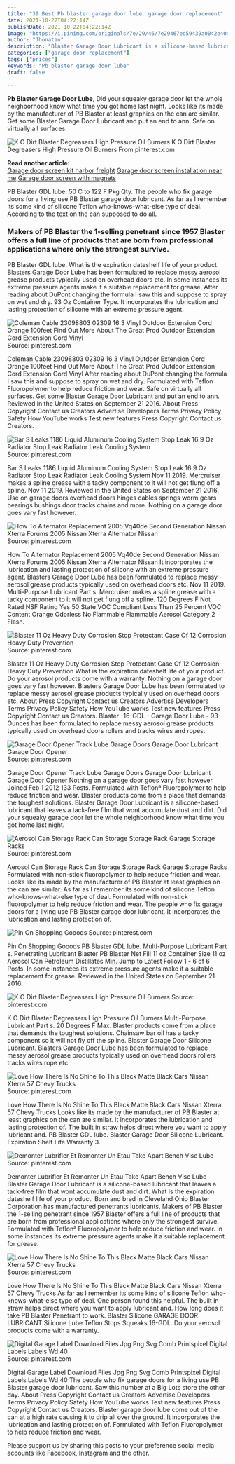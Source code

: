 ```yaml
---
title: "39 Best Pb blaster garage door lube  garage door replacement"
date: 2021-10-22T04:22:14Z
publishDate: 2021-10-22T04:22:14Z
image: "https://i.pinimg.com/originals/7e/29/46/7e29467ed59439a0042e40a6d43a1009.jpg"
author: "Jhonatan"
description: "Blaster Garage Door Lubricant is a silicone-based lubricant that leaves a tack-free film that wont accumulate dust and dirt. Jump to Latest Follow 1 - 6 of 6 Posts. Pb blaster garage door lube"
categories: ["garage door replacement"]
tags: ["prices"]
keywords: "Pb blaster garage door lube"
draft: false

---
```

<!-- Head tag Code -->
**Pb Blaster Garage Door Lube**, Did your squeaky garage door let the whole neighborhood know what time you got home last night. Looks like its made by the manufacturer of PB Blaster at least graphics on the can are similar. Get some Blaster Garage Door Lubricant and put an end to ann. Safe on virtually all surfaces.

![K O Dirt Blaster Degreasers High Pressure Oil Burners](https://i.pinimg.com/originals/76/1f/58/761f58aeb808f8f5d628eefd6b47b4db.png "K O Dirt Blaster Degreasers High Pressure Oil Burners")
K O Dirt Blaster Degreasers High Pressure Oil Burners From pinterest.com

**Read another article:**  
[Garage door screen kit harbor freight](/garage-door-screen-kit-harbor-freight/)
[Garage door screen installation near me](/garage-door-screen-installation-near-me/)
[Garage door screen with magnets](/garage-door-screen-with-magnets/)


PB Blaster GDL lube. 50 C to 122 F Pkg Qty. The people who fix garage doors for a living use PB Blaster garage door lubricant. As far as I remember its some kind of silicone Teflon who-knows-what-else type of deal. According to the text on the can supposed to do all.

### Makers of PB Blaster the 1-selling penetrant since 1957 Blaster offers a full line of products that are born from professional applications where only the strongest survive.

PB Blaster GDL lube. What is the expiration dateshelf life of your product. Blasters Garage Door Lube has been formulated to replace messy aerosol grease products typically used on overhead doors etc. In some instances its extreme pressure agents make it a suitable replacement for grease. After reading about DuPont changing the formula I saw this and suppose to spray on wet and dry. 93 Oz Container Type. It incorporates the lubrication and lasting protection of silicone with an extreme pressure agent.


![Coleman Cable 23098803 02309 16 3 Vinyl Outdoor Extension Cord Orange 100feet Find Out More About The Great Prod Outdoor Extension Cord Extension Cord Vinyl](https://i.pinimg.com/originals/92/2d/06/922d06b19c4bb3e6c6b43a19a9e0570b.jpg "Coleman Cable 23098803 02309 16 3 Vinyl Outdoor Extension Cord Orange 100feet Find Out More About The Great Prod Outdoor Extension Cord Extension Cord Vinyl")
Source: pinterest.com

Coleman Cable 23098803 02309 16 3 Vinyl Outdoor Extension Cord Orange 100feet Find Out More About The Great Prod Outdoor Extension Cord Extension Cord Vinyl After reading about DuPont changing the formula I saw this and suppose to spray on wet and dry. Formulated with Teflon Fluoropolymer to help reduce friction and wear. Safe on virtually all surfaces. Get some Blaster Garage Door Lubricant and put an end to ann. Reviewed in the United States on September 21 2016. About Press Copyright Contact us Creators Advertise Developers Terms Privacy Policy Safety How YouTube works Test new features Press Copyright Contact us Creators.

![Bar S Leaks 1186 Liquid Aluminum Cooling System Stop Leak 16 9 Oz Radiator Stop Leak Radiator Leak Cooling System](https://i.pinimg.com/474x/b3/77/11/b37711c737d753ba3db94041875f5df9.jpg "Bar S Leaks 1186 Liquid Aluminum Cooling System Stop Leak 16 9 Oz Radiator Stop Leak Radiator Leak Cooling System")
Source: pinterest.com

Bar S Leaks 1186 Liquid Aluminum Cooling System Stop Leak 16 9 Oz Radiator Stop Leak Radiator Leak Cooling System Nov 11 2019. Mercruiser makes a spline grease with a tacky component to it will not get flung off a spline. Nov 11 2019. Reviewed in the United States on September 21 2016. Use on garage doors overhead doors hinges cables springs worm gears bearings bushings door tracks chains and more. Nothing on a garage door goes vary fast however.

![How To Alternator Replacement 2005 Vq40de Second Generation Nissan Xterra Forums 2005 Nissan Xterra Alternator Nissan](https://i.pinimg.com/originals/49/de/e2/49dee282515e092ff4ab80f0a5873df7.jpg "How To Alternator Replacement 2005 Vq40de Second Generation Nissan Xterra Forums 2005 Nissan Xterra Alternator Nissan")
Source: pinterest.com

How To Alternator Replacement 2005 Vq40de Second Generation Nissan Xterra Forums 2005 Nissan Xterra Alternator Nissan It incorporates the lubrication and lasting protection of silicone with an extreme pressure agent. Blasters Garage Door Lube has been formulated to replace messy aerosol grease products typically used on overhead doors etc. Nov 11 2019. Multi-Purpose Lubricant Part s. Mercruiser makes a spline grease with a tacky component to it will not get flung off a spline. 120 Degrees F Not Rated NSF Rating Yes 50 State VOC Compliant Less Than 25 Percent VOC Content Orange Odorless No Flammable Flammable Aerosol Category 2 Flash.

![Blaster 11 Oz Heavy Duty Corrosion Stop Protectant Case Of 12 Corrosion Heavy Duty Prevention](https://i.pinimg.com/originals/47/f7/c1/47f7c1127e5a2e3bb95f23d20fc1a650.jpg "Blaster 11 Oz Heavy Duty Corrosion Stop Protectant Case Of 12 Corrosion Heavy Duty Prevention")
Source: pinterest.com

Blaster 11 Oz Heavy Duty Corrosion Stop Protectant Case Of 12 Corrosion Heavy Duty Prevention What is the expiration dateshelf life of your product. Do your aerosol products come with a warranty. Nothing on a garage door goes vary fast however. Blasters Garage Door Lube has been formulated to replace messy aerosol grease products typically used on overhead doors etc. About Press Copyright Contact us Creators Advertise Developers Terms Privacy Policy Safety How YouTube works Test new features Press Copyright Contact us Creators. Blaster -16-GDL - Garage Door Lube - 93-Ounces has been formulated to replace messy aerosol grease products typically used on overhead doors rollers and tracks wires and ropes.

![Garage Door Opener Track Lube Garage Doors Garage Door Lubricant Garage Door Opener](https://i.pinimg.com/564x/34/bf/4b/34bf4b418b02ac739756cbe38cf9db01.jpg "Garage Door Opener Track Lube Garage Doors Garage Door Lubricant Garage Door Opener")
Source: pinterest.com

Garage Door Opener Track Lube Garage Doors Garage Door Lubricant Garage Door Opener Nothing on a garage door goes vary fast however. Joined Feb 1 2012 133 Posts. Formulated with Teflonª Fluoropolymer to help reduce friction and wear. Blaster products come from a place that demands the toughest solutions. Blaster Garage Door Lubricant is a silicone-based lubricant that leaves a tack-free film that wont accumulate dust and dirt. Did your squeaky garage door let the whole neighborhood know what time you got home last night.

![Aerosol Can Storage Rack Can Storage Storage Rack Garage Storage Racks](https://i.pinimg.com/originals/0a/93/54/0a9354573412e05e61c24b1072db34bc.jpg "Aerosol Can Storage Rack Can Storage Storage Rack Garage Storage Racks")
Source: pinterest.com

Aerosol Can Storage Rack Can Storage Storage Rack Garage Storage Racks Formulated with non-stick fluoropolymer to help reduce friction and wear. Looks like its made by the manufacturer of PB Blaster at least graphics on the can are similar. As far as I remember its some kind of silicone Teflon who-knows-what-else type of deal. Formulated with non-stick fluoropolymer to help reduce friction and wear. The people who fix garage doors for a living use PB Blaster garage door lubricant. It incorporates the lubrication and lasting protection of.

![Pin On Shopping Gooods](https://i.pinimg.com/originals/b1/1f/e1/b11fe107ba18ee9b9a51926be5ab680c.jpg "Pin On Shopping Gooods")
Source: pinterest.com

Pin On Shopping Gooods PB Blaster GDL lube. Multi-Purpose Lubricant Part s. Penetrating Lubricant Blaster PB Blaster Net Fill 11 oz Container Size 11 oz Aerosol Can Petroleum Distillates Min. Jump to Latest Follow 1 - 6 of 6 Posts. In some instances its extreme pressure agents make it a suitable replacement for grease. Reviewed in the United States on September 21 2016.

![K O Dirt Blaster Degreasers High Pressure Oil Burners](https://i.pinimg.com/originals/76/1f/58/761f58aeb808f8f5d628eefd6b47b4db.png "K O Dirt Blaster Degreasers High Pressure Oil Burners")
Source: pinterest.com

K O Dirt Blaster Degreasers High Pressure Oil Burners Multi-Purpose Lubricant Part s. 20 Degrees F Max. Blaster products come from a place that demands the toughest solutions. Chainsaw bar oil has a tacky component so it will not fly off the spline. Blaster Garage Door Silicone Lubricant. Blasters Garage Door Lube has been formulated to replace messy aerosol grease products typically used on overhead doors rollers tracks wires rope etc.

![Love How There Is No Shine To This Black Matte Black Cars Nissan Xterra 57 Chevy Trucks](https://i.pinimg.com/originals/71/cb/71/71cb7176fae3c65e5e68b479e65155e9.jpg "Love How There Is No Shine To This Black Matte Black Cars Nissan Xterra 57 Chevy Trucks")
Source: pinterest.com

Love How There Is No Shine To This Black Matte Black Cars Nissan Xterra 57 Chevy Trucks Looks like its made by the manufacturer of PB Blaster at least graphics on the can are similar. It incorporates the lubrication and lasting protection of. The built in straw helps direct where you want to apply lubricant and. PB Blaster GDL lube. Blaster Garage Door Silicone Lubricant. Expiration Shelf Life Warranty 3.

![Demonter Lubrifier Et Remonter Un Etau Take Apart Bench Vise Lube](https://i.pinimg.com/originals/e2/8f/5f/e28f5f908c73dbb11b307e78cec209a6.jpg "Demonter Lubrifier Et Remonter Un Etau Take Apart Bench Vise Lube")
Source: pinterest.com

Demonter Lubrifier Et Remonter Un Etau Take Apart Bench Vise Lube Blaster Garage Door Lubricant is a silicone-based lubricant that leaves a tack-free film that wont accumulate dust and dirt. What is the expiration dateshelf life of your product. Born and bred in Cleveland Ohio Blaster Corporation has manufactured penetrants lubricants. Makers of PB Blaster the 1-selling penetrant since 1957 Blaster offers a full line of products that are born from professional applications where only the strongest survive. Formulated with Teflonª Fluoropolymer to help reduce friction and wear. In some instances its extreme pressure agents make it a suitable replacement for grease.

![Love How There Is No Shine To This Black Matte Black Cars Nissan Xterra 57 Chevy Trucks](https://i.pinimg.com/75x75_RS/59/e6/b8/59e6b8ca31289f3c59fd74161eb9db43.jpg "Love How There Is No Shine To This Black Matte Black Cars Nissan Xterra 57 Chevy Trucks")
Source: pinterest.com

Love How There Is No Shine To This Black Matte Black Cars Nissan Xterra 57 Chevy Trucks As far as I remember its some kind of silicone Teflon who-knows-what-else type of deal. One person found this helpful. The built in straw helps direct where you want to apply lubricant and. How long does it take PB Blaster Penetrant to work. Blaster Silicone GARAGE DOOR LUBRICANT Silicone Lube Teflon Stops Squeaks 16-GDL. Do your aerosol products come with a warranty.

![Digital Garage Label Download Files Jpg Png Svg Comb Printspixel Digital Labels Labels Wd 40](https://i.pinimg.com/originals/7e/29/46/7e29467ed59439a0042e40a6d43a1009.jpg "Digital Garage Label Download Files Jpg Png Svg Comb Printspixel Digital Labels Labels Wd 40")
Source: pinterest.com

Digital Garage Label Download Files Jpg Png Svg Comb Printspixel Digital Labels Labels Wd 40 The people who fix garage doors for a living use PB Blaster garage door lubricant. Saw this number at a Big Lots store the other day. About Press Copyright Contact us Creators Advertise Developers Terms Privacy Policy Safety How YouTube works Test new features Press Copyright Contact us Creators. Blaster garage door lube come out of the can at a high rate causing it to drip all over the ground. It incorporates the lubrication and lasting protection of. Formulated with Teflon Fluoropolymer to help reduce friction and wear.

Please support us by sharing this posts to your preference social media accounts like Facebook, Instagram and the other.

